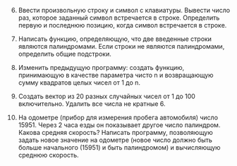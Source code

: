 6. Ввести произвольную строку и символ с клавиатуры. Вывести число раз, которое заданный символ встречается в строке. Определить первую и последнюю позицию, когда символ встречается в строке.

7. Написать функцию, определяющую, что две введенные строки являются палиндромами. Если строки не являются палиндромами, определить общие подстроки.

10. Изменить предыдущую программу: создать функцию, принимающую в качестве параметра чисто n и возвращающую сумму квадратов целых чисел от 1 до n.

12. Создать вектор из 20 разных случайных чисел от 1 до 100 включительно. Удалить все числа не кратные 6.

14. На одометре (прибор для измерения пробега автомобиля) число 15951. Через 2 часа езды он показывает другое число палиндром. Какова средняя скорость? Написать программу, позволяющую задать новое значение на одометре (новое число должно быть больше начального (15951) и быть палиндромом) и вычисляющую среднюю скорость.
